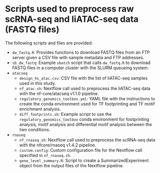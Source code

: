 # Scripts used to preprocess raw scRNA-seq and liATAC-seq data (FASTQ files)

The following scripts and files are provided:

- `dw_fastq.R`: Provides functions to download FASTQ files from an FTP server given a CSV file with sample metadata and FTP addresses.
- `sb_dw_fastq`: Example `sbatch` script that calls `dw_fastq.R` to download FASTQ files in a computer cluster with the SLURM queueing system.
- `atacseq`
    - `design_hs_atac.csv`: CSV file with the list of liATAC-seq samples used in this study.
    - `nf_atac.sh`: Nextflow call used to preprocess the liATAC-seq data with the nf-core/atacseq v1.1.0 pipeline.
    - `regulatory_genomics_toolbox.yml`: YAML file with the instructions to create the conda environment used for TF footprinting and TF motif enrichment analysis.
    - `diff_footprints.sh`: Example script to use the `regulatory_genomics_toolbox` conda environment for footprinting analysis, motif analysis and differential motif analysis between the two conditions.
- `rnaseq`
    - `nf_rnaseq.sh`: Nextflow call used to preprocess the scRNA-seq data with the nfcore/rnaseq v1.4.2 pipeline.
    - `custom.config`: Custom configuration file for the Nextflow call specified in `nf_rnaseq.sh`.
    - `gene_level_summary.R`: Script to create a SummarizedExperiment object from the output files of the Nextflow pipeline.


